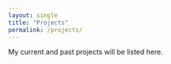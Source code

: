 ```yaml
---
layout: single
title: "Projects"
permalink: /projects/
---
```


My current and past projects will be listed here.